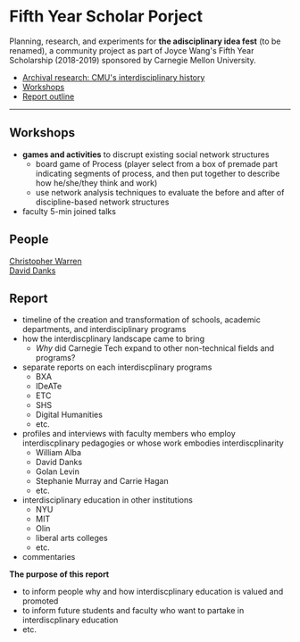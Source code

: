 # Fifth Year Scholar Porject
Planning, research, and experiments for **the adisciplinary idea fest** (to be renamed), a community project as part of Joyce Wang's Fifth Year Scholarship (2018-2019) sponsored by Carnegie Mellon University.

  - [Archival research: CMU's interdisciplinary history](./ArchivalResearch.md)
  - [Workshops](#workshops)
  - [Report outline](#report)

---

## Workshops
- **games and activities** to discrupt existing social network structures
  - board game of Process (player select from a box of premade part indicating segments of process, and then put together to describe how he/she/they think and work)
  - use network analysis techniques to evaluate the before and after of discipline-based network structures
- faculty 5-min joined talks

## People

[Christopher Warren](https://www.cmu.edu/dietrich/english/people/faculty/bios/warren-christopher.html)  
[David Danks](https://www.cmu.edu/dietrich/philosophy/people/faculty/danks.html)


## Report
- timeline of the creation and transformation of schools, academic departments, and interdisciplinary programs
- how the interdiscplinary landscape came to bring
  - *Why* did Carnegie Tech expand to other non-technical fields and programs?
- separate reports on each interdiscplinary programs
  - BXA
  - IDeATe
  - ETC
  - SHS
  - Digital Humanities
  - etc.
- profiles and interviews with faculty members who employ interdiscplinary pedagogies or whose work embodies interdiscplinarity
  - William Alba
  - David Danks
  - Golan Levin
  - Stephanie Murray and Carrie Hagan
  - etc.
- interdisciplinary education in other institutions
  - NYU
  - MIT
  - Olin
  - liberal arts colleges
  - etc.
- commentaries

**The purpose of this report**
- to inform people why and how interdiscplinary education is valued and promoted
- to inform future students and faculty who want to partake in interdiscplinary education
- etc.
